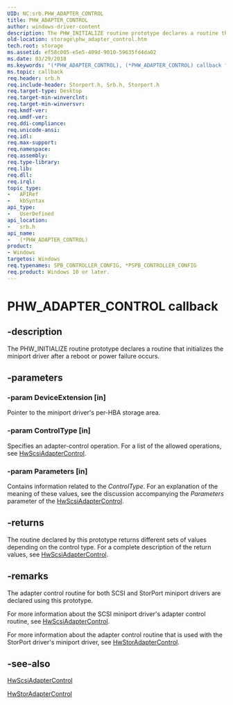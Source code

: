 ```yaml
---
UID: NC:srb.PHW_ADAPTER_CONTROL
title: PHW_ADAPTER_CONTROL
author: windows-driver-content
description: The PHW_INITIALIZE routine prototype declares a routine that initializes the miniport driver after a reboot or power failure occurs.
old-location: storage\phw_adapter_control.htm
tech.root: storage
ms.assetid: ef58c005-e5e5-409d-9010-59635fd4da02
ms.date: 03/29/2018
ms.keywords: "(*PHW_ADAPTER_CONTROL), (*PHW_ADAPTER_CONTROL) callback function [Storage Devices], ide_minikr_fb5a2e9f-b755-417e-b152-ef680c85c16a.xml, srb/(*PHW_ADAPTER_CONTROL), storage.phw_adapter_control"
ms.topic: callback
req.header: srb.h
req.include-header: Storport.h, Srb.h, Storport.h
req.target-type: Desktop
req.target-min-winverclnt:
req.target-min-winversvr:
req.kmdf-ver:
req.umdf-ver:
req.ddi-compliance:
req.unicode-ansi:
req.idl:
req.max-support:
req.namespace:
req.assembly:
req.type-library:
req.lib:
req.dll:
req.irql:
topic_type:
-	APIRef
-	kbSyntax
api_type:
-	UserDefined
api_location:
-	srb.h
api_name:
-	(*PHW_ADAPTER_CONTROL)
product:
- Windows
targetos: Windows
req.typenames: SPB_CONTROLLER_CONFIG, *PSPB_CONTROLLER_CONFIG
req.product: Windows 10 or later.
---
```


# PHW_ADAPTER_CONTROL callback


## -description


The PHW_INITIALIZE routine prototype declares a routine that initializes the miniport driver after a reboot or power failure occurs.


## -parameters




### -param DeviceExtension [in]

Pointer to the miniport driver's per-HBA storage area.


### -param ControlType [in]

Specifies an adapter-control operation. For a list of the allowed operations, see <a href="https://msdn.microsoft.com/library/windows/hardware/ff557274">HwScsiAdapterControl</a>.


### -param Parameters [in]

Contains information related to the <i>ControlType</i>. For an explanation of the meaning of these values, see the discussion accompanying the <i>Parameters</i> parameter of the <a href="https://msdn.microsoft.com/library/windows/hardware/ff557274">HwScsiAdapterControl</a>.


## -returns



The routine declared by this prototype returns different sets of values depending on the control type. For a complete description of the return values, see <a href="https://msdn.microsoft.com/library/windows/hardware/ff557274">HwScsiAdapterControl</a>.




## -remarks



The adapter control routine for both SCSI and StorPort miniport drivers are declared using this prototype.

For more information about the SCSI miniport driver's adapter control routine, see <a href="https://msdn.microsoft.com/library/windows/hardware/ff557274">HwScsiAdapterControl</a>.

For more information about the adapter control routine that is used with the StorPort driver's miniport driver, see <a href="https://msdn.microsoft.com/library/windows/hardware/ff557365">HwStorAdapterControl</a>.




## -see-also




<a href="https://msdn.microsoft.com/library/windows/hardware/ff557274">HwScsiAdapterControl</a>



<a href="https://msdn.microsoft.com/library/windows/hardware/ff557365">HwStorAdapterControl</a>
 

 

